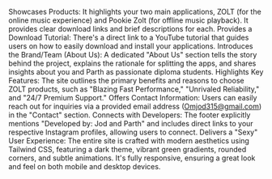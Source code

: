 Showcases Products: It highlights your two main applications, ZOLT (for the online music experience) and Pookie Zolt (for offline music playback). It provides clear download links and brief descriptions for each.
Provides a Download Tutorial: There's a direct link to a YouTube tutorial that guides users on how to easily download and install your applications.
Introduces the Brand/Team (About Us): A dedicated "About Us" section tells the story behind the project, explains the rationale for splitting the apps, and shares insights about you and Parth as passionate diploma students.
Highlights Key Features: The site outlines the primary benefits and reasons to choose ZOLT products, such as "Blazing Fast Performance," "Unrivaled Reliability," and "24/7 Premium Support."
Offers Contact Information: Users can easily reach out for inquiries via a provided email address (Omjod315@gmail.com) in the "Contact" section.
Connects with Developers: The footer explicitly mentions "Developed by: Jod and Parth" and includes direct links to your respective Instagram profiles, allowing users to connect.
Delivers a "Sexy" User Experience: The entire site is crafted with modern aesthetics using Tailwind CSS, featuring a dark theme, vibrant green gradients, rounded corners, and subtle animations. It's fully responsive, ensuring a great look and feel on both mobile and desktop devices.
